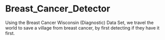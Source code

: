 # Breast_Cancer_Detector
Using the Breast Cancer Wisconsin (Diagnostic) Data Set, we travel the world to save a village from breast cancer, by first detecting if they have it first. 
